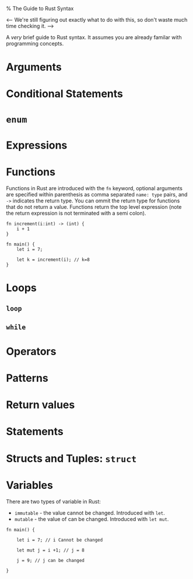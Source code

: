 % The Guide to Rust Syntax

<-- We're still figuring out exactly what to do with this, so don't waste much time checking it. -->

A *very* brief guide to Rust syntax. It assumes you are already familar with programming concepts. 

# Arguments

# Conditional Statements

# `enum`

# Expressions

# Functions

Functions in Rust are introduced with the `fn` keyword, optional arguments are specified within parenthesis as comma separated `name: type` pairs, and `->` indicates the return type. You can ommit the return type for functions that do not return a value. Functions return the top level expression (note the return expression is not terminated with a semi colon).

~~~~
fn increment(i:int) -> (int) {
    i + 1
}

fn main() {
    let i = 7;

    let k = increment(i); // k=8
}
~~~~

# Loops

## `loop`

## `while`

# Operators

# Patterns

# Return values

# Statements

# Structs and Tuples: `struct`

# Variables

There are two types of variable in Rust:

* `immutable` - the value cannot be changed. Introduced with `let`.
* `mutable` - the value of can be changed. Introduced with `let mut`.

~~~~
fn main() {

    let i = 7; // i Cannot be changed 

    let mut j = i +1; // j = 8
    
    j = 9; // j can be changed

}
~~~~
